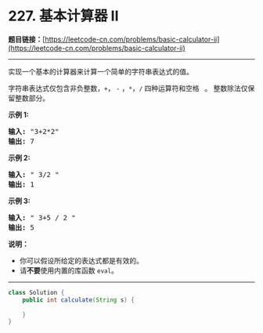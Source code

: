 # 227. 基本计算器 II

**题目链接：**[https://leetcode-cn.com/problems/basic-calculator-ii](https://leetcode-cn.com/problems/basic-calculator-ii)

---

<div class="content__1Y2H">
 <div class="notranslate">
  <p>实现一个基本的计算器来计算一个简单的字符串表达式的值。</p> 
  <p>字符串表达式仅包含非负整数，<code>+</code>， <code>-</code> ，<code>*</code>，<code>/</code> 四种运算符和空格&nbsp;<code>&nbsp;</code>。 整数除法仅保留整数部分。</p> 
  <p><strong>示例&nbsp;1:</strong></p> 
  <pre class="language-text"><strong>输入: </strong>"3+2*2"
<strong>输出:</strong> 7
</pre> 
  <p><strong>示例 2:</strong></p> 
  <pre class="language-text"><strong>输入:</strong> " 3/2 "
<strong>输出:</strong> 1</pre> 
  <p><strong>示例 3:</strong></p> 
  <pre class="language-text"><strong>输入:</strong> " 3+5 / 2 "
<strong>输出:</strong> 5
</pre> 
  <p><strong>说明：</strong></p> 
  <ul> 
   <li>你可以假设所给定的表达式都是有效的。</li> 
   <li>请<strong>不要</strong>使用内置的库函数 <code>eval</code>。</li> 
  </ul> 
 </div>
</div>

---

```java
class Solution {
    public int calculate(String s) {
        
    }
}
```